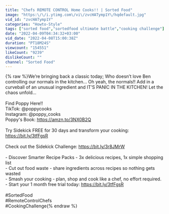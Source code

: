 ```yaml
---
title: "Chefs REMOTE CONTROL Home Cooks!! | Sorted Food"
image: "https:\/\/i.ytimg.com\/vi\/zvcHATymp1Y\/hqdefault.jpg"
vid_id: "zvcHATymp1Y"
categories: "Howto-Style"
tags: ["sorted food","sortedfood ultimate battle","cooking challenge"]
date: "2022-04-09T04:34:32+03:00"
vid_date: "2022-04-08T15:00:38Z"
duration: "PT18M24S"
viewcount: "154551"
likeCount: "9239"
dislikeCount: ""
channel: "Sorted Food"
---
```

{% raw %}We’re bringing back a classic today; Who doesn’t love Ben controlling our normals in the kitchen… Oh yeah, the normals!! Add in a curveball of an unusual ingredient and IT’S PANIC IN THE KITCHEN! Let the chaos unfold…<br /><br />Find Poppy Here!!<br />TikTok: @poppycooks<br />Instagram: @poppy_cooks<br />Poppy's Book: <a rel="nofollow" target="blank" href="https://amzn.to/3NX0B2Q">https://amzn.to/3NX0B2Q</a><br /><br />Try Sidekick FREE for 30 days and transform your cooking: <a rel="nofollow" target="blank" href="https://bit.ly/3tfFgsR">https://bit.ly/3tfFgsR</a><br /><br />Check out the Sidekick Challenge: <a rel="nofollow" target="blank" href="https://bit.ly/3r8JMrW">https://bit.ly/3r8JMrW</a><br /><br />- Discover Smarter Recipe Packs - 3x delicious recipes, 1x simple shopping list<br />- Cut out food waste - share ingredients across recipes so nothing gets wasted<br />- Smash your cooking - plan, shop and cook like a chef, no effort required.<br />- Start your 1 month free trial today: <a rel="nofollow" target="blank" href="https://bit.ly/3tfFgsR">https://bit.ly/3tfFgsR</a><br /><br />#SortedFood<br />#RemoteControlChefs<br />#CookingChallenge{% endraw %}

